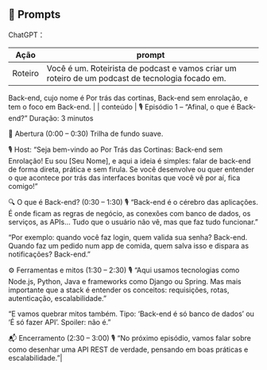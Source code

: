 ## 🧠 Prompts


ChatGPT：

|   Ação   | prompt                                                                                                                                                                                                                                                                         |
| :------: | ------------------------------------------------------------------------------------------------------------------------------------------------------------------------------------------------------------------------------------------------------------------------------ |
|  Roteiro  |Você é um. Roteirista de podcast e vamos criar um roteiro de um podcast de tecnologia focado em. 

Back-end, cujo nome é Por trás das cortinas, Back-end sem enrolação, e tem o foco em Back-end.                                                     |
| conteúdo | 🎙️ Episódio 1 – “Afinal, o que é Back-end?”
Duração: 3 minutos

🧩 Abertura (0:00 – 0:30)
Trilha de fundo suave.

🎙️ Host:
“Seja bem-vindo ao Por Trás das Cortinas: Back-end sem Enrolação! Eu sou [Seu Nome], e aqui a ideia é simples: falar de back-end de forma direta, prática e sem firula. Se você desenvolve ou quer entender o que acontece por trás das interfaces bonitas que você vê por aí, fica comigo!”

🔍 O que é Back-end? (0:30 – 1:30)
🎙️
“Back-end é o cérebro das aplicações. É onde ficam as regras de negócio, as conexões com banco de dados, os serviços, as APIs… Tudo que o usuário não vê, mas que faz tudo funcionar.”

“Por exemplo: quando você faz login, quem valida sua senha? Back-end. Quando faz um pedido num app de comida, quem salva isso e dispara as notificações? Back-end.”

⚙️ Ferramentas e mitos (1:30 – 2:30)
🎙️
“Aqui usamos tecnologias como Node.js, Python, Java e frameworks como Django ou Spring. Mas mais importante que a stack é entender os conceitos: requisições, rotas, autenticação, escalabilidade.”

“E vamos quebrar mitos também. Tipo: ‘Back-end é só banco de dados’ ou ‘É só fazer API’. Spoiler: não é.”

📬 Encerramento (2:30 – 3:00)
🎙️
“No próximo episódio, vamos falar sobre como desenhar uma API REST de verdade, pensando em boas práticas e escalabilidade.”|

